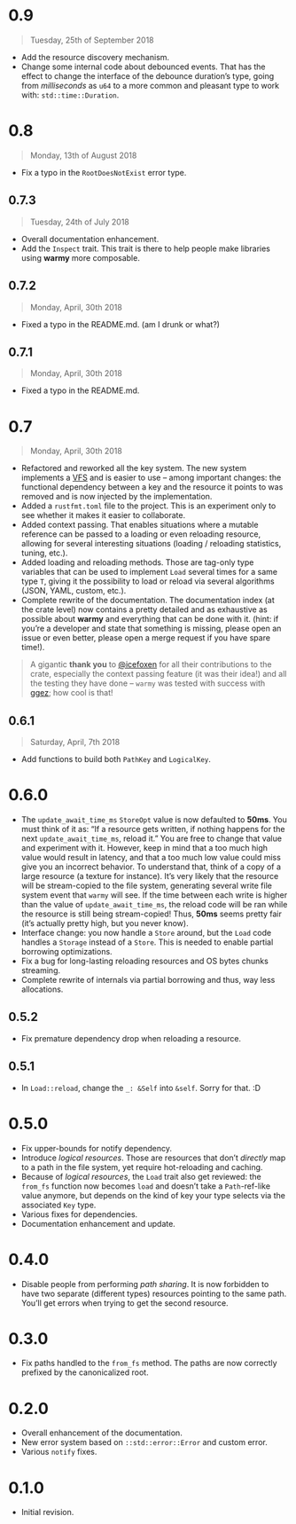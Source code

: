 # 0.9

> Tuesday, 25th of September 2018

  - Add the resource discovery mechanism.
  - Change some internal code about debounced events. That has the effect to change the interface of
    the debounce duration’s type, going from *milliseconds* as `u64` to a more common and pleasant
    type to work with: `std::time::Duration`.

# 0.8

> Monday, 13th of August 2018

  - Fix a typo in the `RootDoesNotExist` error type.

## 0.7.3

> Tuesday, 24th of July 2018

  - Overall documentation enhancement.
  - Add the `Inspect` trait. This trait is there to help people make libraries using **warmy** more
    composable.

## 0.7.2

> Monday, April, 30th 2018

  - Fixed a typo in the README.md. (am I drunk or what?)

## 0.7.1

> Monday, April, 30th 2018

  - Fixed a typo in the README.md.

# 0.7

> Monday, April, 30th 2018

  - Refactored and reworked all the key system. The new system implements a
    [VFS](https://en.wikipedia.org/wiki/Virtual_file_system) and is easier to use – among important
    changes: the functional dependency between a key and the resource it points to was removed and is
    now injected by the implementation.
  - Added a `rustfmt.toml` file to the project. This is an experiment only to see whether it makes it
    easier to collaborate.
  - Added context passing. That enables situations where a mutable reference can be passed to a
    loading or even reloading resource, allowing for several interesting situations (loading /
    reloading statistics, tuning, etc.).
  - Added loading and reloading methods. Those are tag-only type variables that can be used to
    implement `Load` several times for a same type `T`, giving it the possibility to load or reload
    via several algorithms (JSON, YAML, custom, etc.).
  - Complete rewrite of the documentation. The documentation index (at the crate level) now contains
    a pretty detailed and as exhaustive as possible about **warmy** and everything that can be done
    with it. (hint: if you’re a developer and state that something is missing, please open an issue or
    even better, please open a merge request if you have spare time!).

> A gigantic **thank you** to [@icefoxen](https://github.com/icefoxen) for all their contributions
> to the crate, especially the context passing feature (it was their idea!) and all the testing they
> have done – `warmy` was tested with success with [ggez](https://crates.io/crates/ggez); how cool
> is that!

## 0.6.1

> Saturday, April, 7th 2018

  - Add functions to build both `PathKey` and `LogicalKey`.

# 0.6.0

  - The `update_await_time_ms` `StoreOpt` value is now defaulted to **50ms**. You must think of it as:
    “If a resource gets written, if nothing happens for the next `update_await_time_ms`, reload it.”
    You are free to change that value and experiment with it. However, keep in mind that a too much
    high value would result in latency, and that a too much low value could miss give you an incorrect
    behavior. To understand that, think of a copy of a large resource (a texture for instance). It’s
    very likely that the resource will be stream-copied to the file system, generating several write
    file system event that `warmy` will see. If the time between each write is higher than the value
    of `update_await_time_ms`, the reload code will be ran while the resource is still being
    stream-copied! Thus, **50ms** seems pretty fair (it’s actually pretty high, but you never know).
  - Interface change: you now handle a `Store` around, but the `Load` code handles a
    `Storage` instead of a `Store`. This is needed to enable partial borrowing
    optimizations.
  - Fix a bug for long-lasting reloading resources and OS bytes chunks streaming.
  - Complete rewrite of internals via partial borrowing and thus, way less allocations.

## 0.5.2

  - Fix premature dependency drop when reloading a resource.

## 0.5.1

  - In `Load::reload`, change the `_: &Self` into `&self`. Sorry for that. :D

# 0.5.0

  - Fix upper-bounds for notify dependency.
  - Introduce *logical resources*. Those are resources that don’t *directly* map to a path in the file
    system, yet require hot-reloading and caching.
  - Because of *logical resources*, the `Load` trait also get reviewed: the `from_fs` function now
    becomes `load` and doesn’t take a `Path`-ref-like value anymore, but depends on the kind of key
    your type selects via the associated `Key` type.
  - Various fixes for dependencies.
  - Documentation enhancement and update.

# 0.4.0

  - Disable people from performing *path sharing*. It is now forbidden to have two separate
    (different types) resources pointing to the same path. You’ll get errors when trying to get the
    second resource.

# 0.3.0

  - Fix paths handled to the `from_fs` method. The paths are now correctly prefixed by the
    canonicalized root.

# 0.2.0

  - Overall enhancement of the documentation.
  - New error system based on `::std::error::Error` and custom error.
  - Various `notify` fixes.

# 0.1.0

  - Initial revision.

